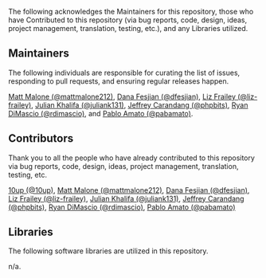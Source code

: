The following acknowledges the Maintainers for this repository, those who have Contributed to this repository (via bug reports, code, design, ideas, project management, translation, testing, etc.), and any Libraries utilized.

## Maintainers

The following individuals are responsible for curating the list of issues, responding to pull requests, and ensuring regular releases happen.

[Matt Malone (@mattmalone212)](https://github.com/mattmalone212), [Dana Fesjian (@dfesjian)](https://github.com/dfesjian), [Liz Frailey (@liz-frailey)](https://github.com/liz-frailey), [Julian Khalifa (@juliank131)](https://github.com/juliank131), [Jeffrey Carandang (@phpbits)](https://github.com/phpbits), [Ryan DiMascio (@rdimascio)](https://github.com/rdimascio), and [Pablo Amato (@pabamato)](https://github.com/pabamato).

## Contributors

Thank you to all the people who have already contributed to this repository via bug reports, code, design, ideas, project management, translation, testing, etc.

[10up (@10up)](https://github.com/10up), [Matt Malone (@mattmalone212)](https://github.com/mattmalone212), [Dana Fesjian (@dfesjian)](https://github.com/dfesjian), [Liz Frailey (@liz-frailey)](https://github.com/liz-frailey), [Julian Khalifa (@juliank131)](https://github.com/juliank131), [Jeffrey Carandang (@phpbits)](https://github.com/phpbits), [Ryan DiMascio (@rdimascio)](https://github.com/rdimascio), [Pablo Amato (@pabamato)](https://github.com/pabamato)

## Libraries

The following software libraries are utilized in this repository.

n/a.